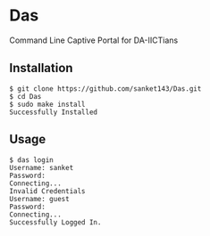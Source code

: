 # Das
Command Line Captive Portal for DA-IICTians

## Installation

```
$ git clone https://github.com/sanket143/Das.git
$ cd Das
$ sudo make install
Successfully Installed
```

## Usage

```
$ das login
Username: sanket
Password:
Connecting...
Invalid Credentials
Username: guest
Password:
Connecting...
Successfully Logged In.
```
